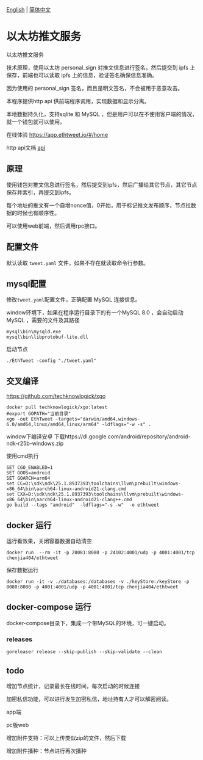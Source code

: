 [English](./README.md) | [简体中文](./README.zh-CN.md)
# 以太坊推文服务
以太坊推文服务

技术原理，使用以太坊 personal_sign 对推文信息进行签名，然后提交到 ipfs 上保存，前端也可以读取 ipfs 上的信息，验证签名确保信息准确。

因为使用的 personal_sign 签名，而且是明文签名，不会被用于恶意攻击。

本程序提供http api 供前端程序调用，实现数据和显示分离。

本地数据持久化，支持sqlite 和 MySQL ，但是用户可以在不使用客户端的情况，就一个钱包就可以使用。

在线体验  https://app.ethtweet.io/#/home

http api文档  [api](api.md)

## 原理

使用钱包对推文信息进行签名，然后提交到ipfs，然后广播给其它节点，其它节点保存并索引，再提交到ipfs。

每个地址的推文有一个自增nonce值，0开始，用于标记推文发布顺序，节点拉数据的时候也有顺序性。

可以使用web前端，然后调用rpc接口。

## 配置文件

默认读取 `tweet.yaml` 文件，如果不存在就读取命令行参数。

## mysql配置

修改```tweet.yaml```配置文件，正确配置 MySQL 连接信息。

window环境下，如果在程序运行目录下的有一个MySQL 8.0 ，会自动启动 MySQL ，需要的文件及其路径
```
mysql\bin\mysqld.exe
mysql\bin\libprotobuf-lite.dll
```

启动节点
```
./EthTweet -config "./tweet.yaml"
```

## 交叉编译
https://github.com/techknowlogick/xgo
```
docker pull techknowlogick/xgo:latest
#export GOPATH="当前目录"
xgo -out EthTweet -targets="darwin/amd64,windows-6.0/amd64,linux/amd64,linux/arm64" -ldflags="-w -s" .
```

window下编译安卓
下载https://dl.google.com/android/repository/android-ndk-r25b-windows.zip

使用cmd执行
```
SET CGO_ENABLED=1
SET GOOS=android
SET GOARCH=arm64
set CC=D:\sdk\ndk\25.1.8937393\toolchains\llvm\prebuilt\windows-x86_64\bin\aarch64-linux-android21-clang.cmd
set CXX=D:\sdk\ndk\25.1.8937393\toolchains\llvm\prebuilt\windows-x86_64\bin\aarch64-linux-android21-clang++.cmd
go build --tags "android"  -ldflags="-s -w"  -o ethtweet
```
## docker 运行

运行看效果，关闭容器数据自动清空

```shell
docker run  --rm -it -p 28081:8080 -p 24102:4001/udp -p 4001:4001/tcp chenjia404/ethtweet
```

保存数据运行

```shell
docker run -it -v ./databases:/databases -v ./keyStore:/keyStore -p 8080:8080 -p 4001:4001/udp -p 4001:4001/tcp chenjia404/ethtweet
```


## docker-compose 运行

docker-compose目录下，集成一个带MySQL的环境，可一键启动。

### releases

`goreleaser release --skip-publish --skip-validate --clean`


## todo 

增加节点统计，记录最长在线时间，每次启动的时候连接

加密私信功能，可以进行发生加密私信，地址持有人才可以解密阅读。

app端

pc版web

增加附件支持：可以上传类似zip的文件，然后下载

增加附件播种：节点进行再次播种

